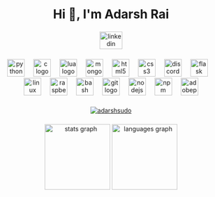 <h1 align="center">Hi 👋, I'm Adarsh Rai</h1>

###

<div align="center">
  <a href="https://www.linkedin.com/in/adarshxd/" target="_blank">
    <img src="https://raw.githubusercontent.com/maurodesouza/profile-readme-generator/master/src/assets/icons/social/linkedin/default.svg" width="52" height="40" alt="linkedin logo"  />
  </a>
</div>

###

<div align="center">
  <img src="https://img.shields.io/badge/Python-3776AB?logo=python&logoColor=white&style=for-the-badge" height="40" alt="python logo"  />
  <img width="12" />
  <img src="https://img.shields.io/badge/C-A8B9CC?logo=c&logoColor=black&style=for-the-badge" height="40" alt="c logo"  />
  <img width="12" />
  <img src="https://img.shields.io/badge/Lua-2C2D72?logo=lua&logoColor=white&style=for-the-badge" height="40" alt="lua logo"  />
  <img width="12" />
  <img src="https://img.shields.io/badge/MongoDB-47A248?logo=mongodb&logoColor=white&style=for-the-badge" height="40" alt="mongodb logo"  />
  <img width="12" />
  <img src="https://img.shields.io/badge/HTML5-E34F26?logo=html5&logoColor=white&style=for-the-badge" height="40" alt="html5 logo"  />
  <img width="12" />
  <img src="https://img.shields.io/badge/CSS3-1572B6?logo=css3&logoColor=white&style=for-the-badge" height="40" alt="css3 logo"  />
  <img width="12" />
  <img src="https://img.shields.io/badge/Discord-5865F2?logo=discord&logoColor=white&style=for-the-badge" height="40" alt="discord logo"  />
  <img width="12" />
  <img src="https://img.shields.io/badge/Flask-000000?logo=flask&logoColor=white&style=for-the-badge" height="40" alt="flask logo"  />
  <img width="12" />
  <img src="https://img.shields.io/badge/Linux-FCC624?logo=linux&logoColor=black&style=for-the-badge" height="40" alt="linux logo"  />
  <img width="12" />
  <img src="https://img.shields.io/badge/Raspberry Pi-A22846?logo=raspberrypi&logoColor=white&style=for-the-badge" height="40" alt="raspberrypi logo"  />
  <img width="12" />
  <img src="https://img.shields.io/badge/GNU Bash-4EAA25?logo=gnubash&logoColor=white&style=for-the-badge" height="40" alt="bash logo"  />
  <img width="12" />
  <img src="https://img.shields.io/badge/Git-F05032?logo=git&logoColor=white&style=for-the-badge" height="40" alt="git logo"  />
  <img width="12" />
  <img src="https://img.shields.io/badge/Node.js-339933?logo=nodedotjs&logoColor=white&style=for-the-badge" height="40" alt="nodejs logo"  />
  <img width="12" />
  <img src="https://img.shields.io/badge/npm-CB3837?logo=npm&logoColor=white&style=for-the-badge" height="40" alt="npm logo"  />
  <img width="12" />
  <img src="https://img.shields.io/badge/Adobe Photoshop-31A8FF?logo=adobephotoshop&logoColor=black&style=for-the-badge" height="40" alt="adobephotoshop logo"  />
</div>

###

<div align="center">
  <a href="https://github.com/ryo-ma/github-profile-trophy"><img src="https://github-profile-trophy.vercel.app/?username=adarshsudo" alt="adarshsudo"/></a>
</div>

###

<div align="center">
  <img src="https://github-readme-stats.vercel.app/api?username=AdarshSudo&hide_title=false&hide_rank=false&show_icons=true&include_all_commits=true&count_private=true&disable_animations=false&theme=dracula&locale=en&hide_border=false&order=1" height="150" alt="stats graph"  />
  <img src="https://github-readme-stats.vercel.app/api/top-langs?username=AdarshSudo&locale=en&hide_title=false&layout=compact&card_width=320&langs_count=5&theme=dracula&hide_border=false&order=2" height="150" alt="languages graph"  />
</div>

###



###
